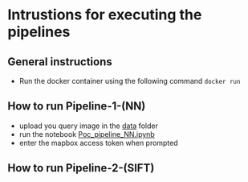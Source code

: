 # Intrustions for executing the pipelines

## General instructions
- Run the docker container using the following command `docker run `

## How to run Pipeline-1-(NN)
- upload you query image in the [data](./data/) folder
- run the notebook [Poc_pipeline_NN.ipynb](./pipeline-1-(NN)/Poc_pipeline_NN.ipynb)
- enter the mapbox access token when prompted

## How to run Pipeline-2-(SIFT)